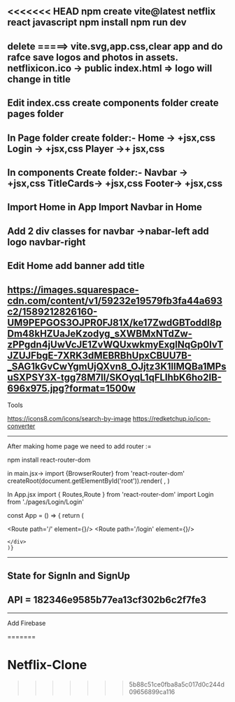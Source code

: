 <<<<<<< HEAD
npm create vite@latest netflix
react
javascript
npm install
npm run dev
---------------------------------------
delete =====> vite.svg,app.css,clear app and do rafce
save logos and photos in assets.
netflixicon.ico -> public
index.html =>  <link rel="icon" type="image/svg+xml" href="netflixicon.ico" />
logo will change in title
----------------------------------------
Edit index.css
create components folder
create pages folder
----------------------------------------
In Page folder create folder:-
Home -> +jsx,css
Login -> +jsx,css
Player ->+ jsx,css
----------------------------------------
In components Create folder:-
Navbar -> +jsx,css
TitleCards-> +jsx,css
Footer-> +jsx,css
----------------------------------------
Import Home in App 
Import Navbar in Home
----------------------------------------
Add 2 div classes for navbar
->nabar-left
add logo 
navbar-right
---------------------------------------
Edit Home
add banner
add title
-----------------------------------
https://images.squarespace-cdn.com/content/v1/59232e19579fb3fa44a693c2/1589212826160-UM9PEPGOS3OJPR0FJ81X/ke17ZwdGBToddI8pDm48kHZUaJeKzodyg_sXWBMxNTdZw-zPPgdn4jUwVcJE1ZvWQUxwkmyExglNqGp0IvTJZUJFbgE-7XRK3dMEBRBhUpxCBUU7B-_SAG1kGvCwYgmUjQXvn8_OJjtz3K1llMQBa1MPsuSXPSY3X-tgg78M7lI/SKOyqL1qFLIhbK6ho2lB-696x975.jpg?format=1500w
------------------------------------
Tools

https://icons8.com/icons/search-by-image
https://redketchup.io/icon-converter

-----------------------------------
After making home page we need to add router :=

npm install react-router-dom

in main.jsx->
import {BrowserRouter} from 'react-router-dom'
createRoot(document.getElementById('root')).render(
  <StrictMode>
    <BrowserRouter>
    <App />
    </BrowserRouter>
  </StrictMode>,
)

In App.jsx
import { Routes,Route } from 'react-router-dom'
import Login from './pages/Login/Login'

const App = () => {
  return (
    <div className="app">
      <Routes>
        <Route path='/' element={<Home />}/>
        <Route path='/login' element={<Login />}/>
      </Routes>
    
    </div>
    )}
------------------------------------
State for SignIn and SignUp
-----------------------------------
API = 182346e9585b77ea13cf302b6c2f7fe3
-----------------------------------




---------------------------------
Add Firebase

=======
# Netflix-Clone
>>>>>>> 5b88c51ce0fba8a5c017d0c244d09656899ca116
